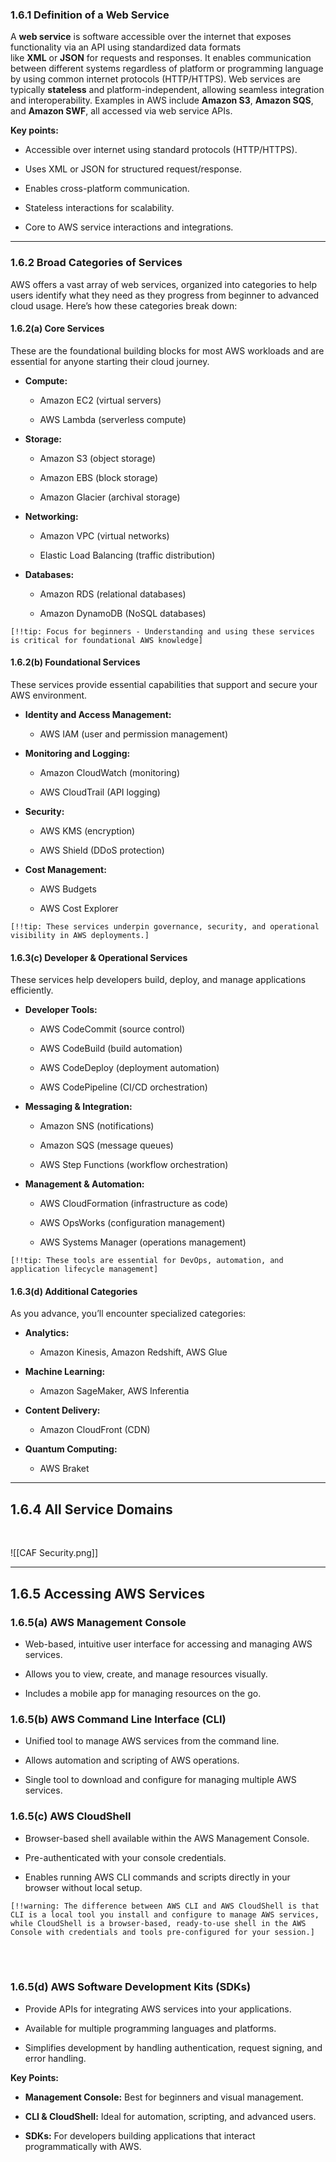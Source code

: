 ### **1.6.1 Definition of a Web Service**

A **web service** is software accessible over the internet that exposes functionality via an API using standardized data formats like **XML** or **JSON** for requests and responses. It enables communication between different systems regardless of platform or programming language by using common internet protocols (HTTP/HTTPS). Web services are typically **stateless** and platform-independent, allowing seamless integration and interoperability. Examples in AWS include **Amazon S3**, **Amazon SQS**, and **Amazon SWF**, all accessed via web service APIs.

**Key points:**

- Accessible over internet using standard protocols (HTTP/HTTPS).
    
- Uses XML or JSON for structured request/response.
    
- Enables cross-platform communication.
    
- Stateless interactions for scalability.
    
- Core to AWS service interactions and integrations.

---

### **1.6.2 Broad Categories of Services**

AWS offers a vast array of web services, organized into categories to help users identify what they need as they progress from beginner to advanced cloud usage. Here’s how these categories break down:

#### **1.6.2(a) Core Services**

These are the foundational building blocks for most AWS workloads and are essential for anyone starting their cloud journey.

- **Compute:**
    
    - Amazon EC2 (virtual servers)
        
    - AWS Lambda (serverless compute)
        
- **Storage:**
    
    - Amazon S3 (object storage)
        
    - Amazon EBS (block storage)
        
    - Amazon Glacier (archival storage)
        
- **Networking:**
    
    - Amazon VPC (virtual networks)
        
    - Elastic Load Balancing (traffic distribution)
        
- **Databases:**
    
    - Amazon RDS (relational databases)
        
    - Amazon DynamoDB (NoSQL databases)
        

`[!!tip: Focus for beginners - Understanding and using these services is critical for foundational AWS knowledge]`

#### **1.6.2(b) Foundational Services**

These services provide essential capabilities that support and secure your AWS environment.

- **Identity and Access Management:**
    
    - AWS IAM (user and permission management)
        
- **Monitoring and Logging:**
    
    - Amazon CloudWatch (monitoring)
        
    - AWS CloudTrail (API logging)
        
- **Security:**
    
    - AWS KMS (encryption)
        
    - AWS Shield (DDoS protection)
        
- **Cost Management:**
    
    - AWS Budgets
        
    - AWS Cost Explorer
        

`[!!tip: These services underpin governance, security, and operational visibility in AWS deployments.]`

#### **1.6.3(c) Developer & Operational Services**

These services help developers build, deploy, and manage applications efficiently.

- **Developer Tools:**
    
    - AWS CodeCommit (source control)
        
    - AWS CodeBuild (build automation)
        
    - AWS CodeDeploy (deployment automation)
        
    - AWS CodePipeline (CI/CD orchestration)
        
- **Messaging & Integration:**
    
    - Amazon SNS (notifications)
        
    - Amazon SQS (message queues)
        
    - AWS Step Functions (workflow orchestration)
        
- **Management & Automation:**
    
    - AWS CloudFormation (infrastructure as code)
        
    - AWS OpsWorks (configuration management)
        
    - AWS Systems Manager (operations management)
        

`[!!tip: These tools are essential for DevOps, automation, and application lifecycle management]`

#### **1.6.3(d) Additional Categories**

As you advance, you’ll encounter specialized categories:

- **Analytics:**
    
    - Amazon Kinesis, Amazon Redshift, AWS Glue
        
- **Machine Learning:**
    
    - Amazon SageMaker, AWS Inferentia
        
- **Content Delivery:**
    
    - Amazon CloudFront (CDN)
        
- **Quantum Computing:**
    
    - AWS Braket

---
## **1.6.4 All Service Domains**

<br>

![[CAF Security.png]]

---

## **1.6.5 Accessing AWS Services**

### **1.6.5(a) AWS Management Console**

- Web-based, intuitive user interface for accessing and managing AWS services.
    
- Allows you to view, create, and manage resources visually.
    
- Includes a mobile app for managing resources on the go.
    

### **1.6.5(b) AWS Command Line Interface (CLI)**

- Unified tool to manage AWS services from the command line.
    
- Allows automation and scripting of AWS operations.
    
- Single tool to download and configure for managing multiple AWS services.
    

### **1.6.5(c) AWS CloudShell**

- Browser-based shell available within the AWS Management Console.
    
- Pre-authenticated with your console credentials.
    
- Enables running AWS CLI commands and scripts directly in your browser without local setup.

`[!!warning: The difference between AWS CLI and AWS CloudShell is that CLI is a local tool you install and configure to manage AWS services, while CloudShell is a browser-based, ready-to-use shell in the AWS Console with credentials and tools pre-configured for your session.]`

<br> </br>
### **1.6.5(d) AWS Software Development Kits (SDKs)**

- Provide APIs for integrating AWS services into your applications.
    
- Available for multiple programming languages and platforms.
    
- Simplifies development by handling authentication, request signing, and error handling.
    

**Key Points:**

- **Management Console:** Best for beginners and visual management.
    
- **CLI & CloudShell:** Ideal for automation, scripting, and advanced users.
    
- **SDKs:** For developers building applications that interact programmatically with AWS.

